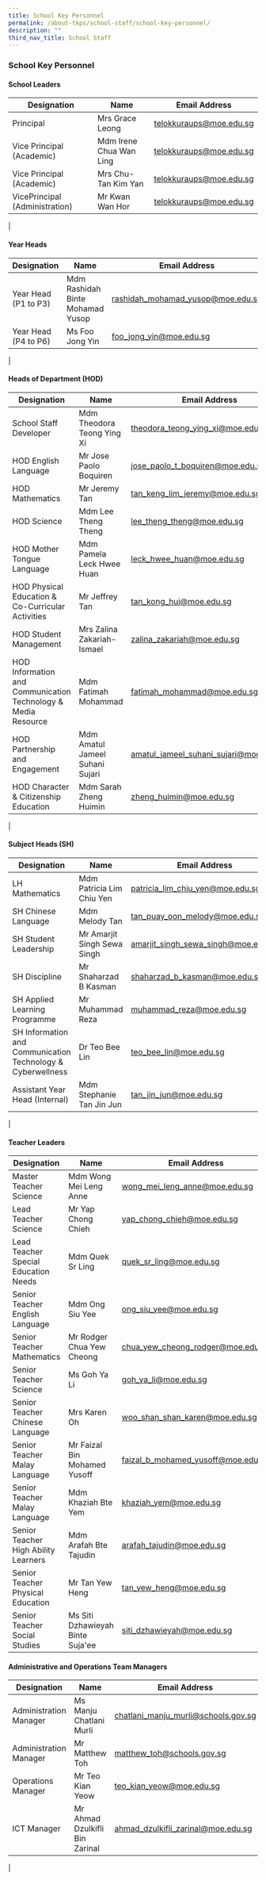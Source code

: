 ```yaml
---
title: School Key Personnel
permalink: /about-tkps/school-staff/school-key-personnel/
description: ""
third_nav_title: School Staff
---
```

### **School Key Personnel**

#### **School Leaders**

| Designation | Name | Email Address |
|---|---|---|
| Principal | Mrs Grace Leong | [telokkuraups@moe.edu.sg](mailto:telokkuraups@moe.edu.sg) |
| Vice Principal (Academic)| Mdm Irene Chua Wan Ling | [telokkuraups@moe.edu.sg](mailto:telokkuraups@moe.edu.sg) |
| Vice Principal (Academic) | Mrs Chu-Tan Kim Yan | [telokkuraups@moe.edu.sg](mailto:telokkuraups@moe.edu.sg) |
| VicePrincipal (Administration) | Mr Kwan Wan Hor | [telokkuraups@moe.edu.sg](mailto:telokkuraups@moe.edu.sg) |
|

#### **Year Heads**

| Designation | Name | Email Address | Ext |
|---|---|---|---|
| Year Head (P1 to P3) |  Mdm Rashidah Binte  Mohamad Yusop |  [rashidah_mohamad_yusop@moe.edu.sg](mailto:rashidah_mohamad_yusop@moe.edu.sg) | 116
| Year Head (P4 to P6) |  Ms Foo Jong Yin |  [foo\_jong\_yin@moe.edu.sg](mailto:lfoo\_jong\_yin@moe.edu.sg) | 114
| 

#### **Heads of Department (HOD)**

| Designation | Name | Email Address | Ext |
|---|---|---|---|
| School Staff Developer |  Mdm Theodora Teong Ying Xi |  [theodora\_teong\_ying\_xi@moe.edu.sg](mailto:theodora\_teong\_ying\_xi@moe.edu.sg) | 121
|  HOD English Language |  Mr Jose Paolo Boquiren  |  [jose_paolo_t_boquiren@moe.edu.sg](mailto:jose_paolo_t_boquiren@moe.edu.sg) | 110
| HOD Mathematics |  Mr Jeremy Tan |  [tan_keng_lim_jeremy@moe.edu.sg](mailto:tan_keng_lim_jeremy@moe.edu.sg) | 117
| HOD Science |  Mdm Lee Theng Theng |  [lee_theng_theng@moe.edu.sg](mailto:lee_theng_theng@moe.edu.sg) | 118
| HOD Mother Tongue Language |  Mdm Pamela Leck Hwee Huan |  [leck_hwee_huan@moe.edu.sg](mailto:leck_hwee_huan@moe.edu.sg) | 111
| HOD Physical Education & Co-Curricular Activities |  Mr Jeffrey Tan |  [tan_kong_hui@moe.edu.sg](mailto:tan_kong_hui@moe.edu.sg) | 119
| HOD Student Management |  Mrs Zalina Zakariah-Ismael |  [zalina_zakariah@moe.edu.sg](mailto:zalina_zakariah@moe.edu.sg) | 112
| HOD Information and Communication Technology & Media Resource |  Mdm Fatimah Mohammad |  [fatimah\_mohammad@moe.edu.sg](mailto:fatimah\_mohammad@moe.edu.sg) | 123
| HOD Partnership and Engagement |  Mdm Amatul Jameel Suhani Sujari |  [amatul\_jameel\_suhani\_sujari@moe.edu.sg](mailto:amatul\_jameel\_suhani\_sujari@moe.edu.sg) | 120
| HOD Character & Citizenship Education |  Mdm Sarah Zheng Huimin |  [zheng_huimin@moe.edu.sg](zheng_huimin@moe.edu.sg) | 113
|

#### **Subject Heads (SH)**

| Designation | Name | Email Address | Ext |
|---|---|---|---|
| LH Mathematics |  Mdm Patricia Lim Chiu Yen |  [patricia\_lim\_chiu\_yen@moe.edu.sg](mailto:patricia\_lim\_chiu\_yen@moe.edu.sg) | 299
| SH Chinese Language |  Mdm Melody Tan |  [tan_puay_oon_melody@moe.edu.sg](mailto:tan_puay_oon_melody@moe.edu.sg) | 291
| SH Student Leadership |  Mr Amarjit Singh Sewa Singh |  [amarjit\_singh\_sewa\_singh@moe.edu.sg](mailto:amarjit\_singh\_sewa\_singh@moe.edu.sg) | 302
| SH Discipline |  Mr Shaharzad B Kasman |  [shaharzad\_b\_kasman@moe.edu.sg](mailto:shaharzad\_b\_kasman@moe.edu.sg) | 303
| SH Applied Learning Programme |  Mr Muhammad Reza |  [muhammad_reza@moe.edu.sg](mailto:muhammad_reza@moe.edu.sg) | 295
| SH Information and Communication Technology & Cyberwellness |  Dr Teo Bee Lin |  [teo\_bee\_lin@moe.edu.sg](mailto:teo\_bee\_lin@moe.edu.sg) | 296
| Assistant Year Head (Internal)|  Mdm Stephanie Tan Jin Jun |  [tan\_jin\_jun@moe.edu.sg](mailto:tan\_jin\_jun@moe.edu.sg) | 321
| 

#### **Teacher Leaders**

| Designation | Name | Email Address | Ext |
|---|---|---|---|
| Master Teacher Science |  Mdm Wong Mei Leng Anne |  [wong\_mei\_leng\_anne@moe.edu.sg](mailto:wong\_mei\_leng\_anne@moe.edu.sg) | 330
| Lead Teacher Science |  Mr Yap Chong Chieh |  [yap\_chong\_chieh@moe.edu.sg](mailto:yap\_chong\_chieh@moe.edu.sg) | 327
| Lead Teacher Special Education Needs |  Mdm Quek Sr Ling |  [quek\_sr\_ling@moe.edu.sg](mailto:quek\_sr\_ling@moe.edu.sg) | 335
| Senior Teacher English Language |  Mdm Ong Siu Yee |  [ong_siu_yee@moe.edu.sg](mailto:ong_siu_yee@moe.edu.sg) | 332
| Senior Teacher Mathematics |  Mr Rodger Chua Yew Cheong |  [chua_yew_cheong_rodger@moe.edu.sg](mailto:chua_yew_cheong_rodger@moe.edu.sg) |331
| Senior Teacher Science |  Ms Goh Ya Li |  [goh_ya_li@moe.edu.sg](mailto:goh_ya_li@moe.edu.sg) | 328
|Senior Teacher Chinese Language |  Mrs Karen Oh |  [woo_shan_shan_karen@moe.edu.sg](mailto:woo_shan_shan_karen@moe.edu.sg) | 286
| Senior Teacher Malay Language |  Mr Faizal Bin Mohamed Yusoff |  [faizal_b_mohamed_yusoff@moe.edu.sg](mailto:faizal_b_mohamed_yusoff@moe.edu.sg) | 282
| Senior Teacher Malay Language |  Mdm Khaziah Bte Yem  |  [khaziah\_yem@moe.edu.sg](mailto:khaziah\_yem@moe.edu.sg)  | 284
|  Senior Teacher High Ability Learners |  Mdm Arafah Bte Tajudin |  [arafah\_tajudin@moe.edu.sg](mailto:arafah\_tajudin@moe.edu.sg)  | 329
| Senior Teacher Physical Education |  Mr Tan Yew Heng |  [tan_yew_heng@moe.edu.sg](mailto:tan_yew_heng@moe.edu.sg) | 334
|  Senior Teacher Social Studies |  Ms Siti Dzhawieyah Binte Suja'ee |  [siti_dzhawieyah@moe.edu.sg](mailto:siti_dzhawieyah@moe.edu.sg)  | 333

#### **Administrative and Operations Team Managers**

| Designation | Name | Email Address | Ext |
|---|---|---|---|
| Administration Manager |  Ms Manju Chatlani Murli |  [chatlani_manju_murli@schools.gov.sg](mailto:chatlani_manju_murli@schools.gov.sg) | 107
| Administration Manager |  Mr Matthew Toh |  [matthew_toh@schools.gov.sg](mailto:matthew_toh@schools.gov.sg) | 106
| Operations Manager |  Mr Teo Kian Yeow |  [teo_kian_yeow@moe.edu.sg](mailto:teo_kian_yeow@moe.edu.sg) | 109
| ICT Manager |  	Mr Ahmad Dzulkifli Bin Zarinal |  [ahmad_dzulkifli_zarinal@moe.edu.sg](mailto:tahmad_dzulkifli_zarinal@moe.edu.sg) |
|